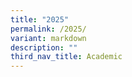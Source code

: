 ```yaml
---
title: "2025"
permalink: /2025/
variant: markdown
description: ""
third_nav_title: Academic
---
```

